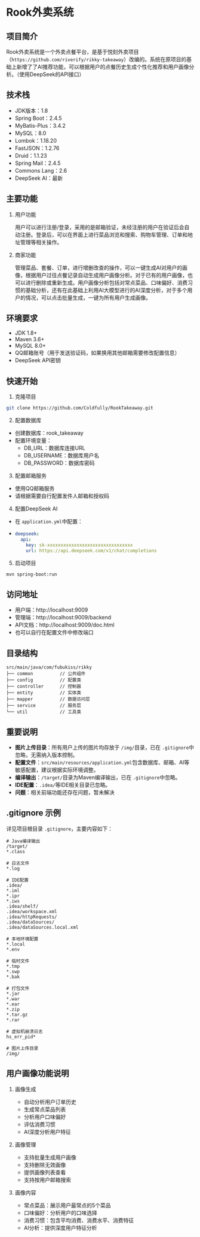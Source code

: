 # Rook外卖系统

## 项目简介

Rook外卖系统是一个外卖点餐平台，是基于悦刻外卖项目（`https://github.com/riverify/rikky-takeaway`）改编的。系统在原项目的基础上新增了了AI推荐功能，可以根据用户的点餐历史生成个性化推荐和用户画像分析。（使用DeepSeek的API接口）

## 技术栈

- JDK版本：1.8
- Spring Boot：2.4.5
- MyBatis-Plus：3.4.2
- MySQL：8.0
- Lombok：1.18.20
- FastJSON：1.2.76
- Druid：1.1.23
- Spring Mail：2.4.5
- Commons Lang：2.6
- DeepSeek AI：最新

## 主要功能

1. 用户功能

   用户可以进行注册/登录，采用的是邮箱验证，未经注册的用户在验证后会自动注册。登录后，可以在界面上进行菜品浏览和搜索、购物车管理、订单和地址管理等相关操作。
2. 商家功能

   管理菜品、套餐、订单，进行增删改查的操作，可以一键生成AI对用户的画像，根据用户过往点餐记录自动生成用户画像分析。对于已有的用户画像，也可以进行删除或重新生成。用户画像分析包括对常点菜品、口味偏好、消费习惯的基础分析，还有在此基础上利用AI大模型进行的AI深度分析，对于多个用户的情况，可以点击批量生成，一键为所有用户生成画像。

## 环境要求

- JDK 1.8+
- Maven 3.6+
- MySQL 8.0+
- QQ邮箱账号（用于发送验证码，如果换用其他邮箱需要修改配置信息）
- DeepSeek API密钥

## 快速开始

1. 克隆项目

```bash
git clone https://github.com/Coldfully/RookTakeaway.git
```

2. 配置数据库

- 创建数据库：rook_takeaway
- 配置环境变量：
  - DB_URL：数据库连接URL
  - DB_USERNAME：数据库用户名
  - DB_PASSWORD：数据库密码

3. 配置邮箱服务

- 使用QQ邮箱服务
- 请根据需要自行配置发件人邮箱和授权码

4. 配置DeepSeek AI

- 在 `application.yml`中配置：
- ```yaml
  deepseek:
    api:
      key: sk-xxxxxxxxxxxxxxxxxxxxxxxxxxxxxxxx
      url: https://api.deepseek.com/v1/chat/completions
  ```

5. 启动项目

```bash
mvn spring-boot:run
```

## 访问地址

- 用户端：http://localhost:9009
- 管理端：http://localhost:9009/backend
- API文档：http://localhost:9009/doc.html
- 也可以自行在配置文件中修改端口

## 目录结构

```
src/main/java/com/fubukiss/rikky
├── common          // 公共组件
├── config          // 配置类
├── controller      // 控制器
├── entity          // 实体类
├── mapper          // 数据访问层
├── service         // 服务层
└── util            // 工具类
```

## 重要说明

- **图片上传目录**：所有用户上传的图片均存放于 `/img/`目录，已在 `.gitignore`中忽略，无需纳入版本控制。
- **配置文件**：`src/main/resources/application.yml`包含数据库、邮箱、AI等敏感配置，建议根据实际环境调整。
- **编译输出**：`/target/`目录为Maven编译输出，已在 `.gitignore`中忽略。
- **IDE配置**：`.idea/`等IDE相关目录已忽略。
- **问题**：相关前端功能还存在问题，暂未解决

## .gitignore 示例

详见项目根目录 `.gitignore`，主要内容如下：

```gitignore
# Java编译输出
/target/
*.class

# 日志文件
*.log

# IDE配置
.idea/
*.iml
*.ipr
*.iws
.idea/shelf/
.idea/workspace.xml
.idea/httpRequests/
.idea/dataSources/
.idea/dataSources.local.xml

# 本地环境配置
*.local
*.env

# 临时文件
*.tmp
*.swp
*.bak

# 打包文件
*.jar
*.war
*.ear
*.zip
*.tar.gz
*.rar

# 虚拟机崩溃日志
hs_err_pid*

# 图片上传目录
/img/
```

## 用户画像功能说明

1. 画像生成

   - 自动分析用户订单历史
   - 生成常点菜品列表
   - 分析用户口味偏好
   - 评估消费习惯
   - AI深度分析用户特征
2. 画像管理

   - 支持批量生成用户画像
   - 支持删除无效画像
   - 提供画像列表查看
   - 支持按用户邮箱搜索
3. 画像内容

   - 常点菜品：展示用户最常点的5个菜品
   - 口味偏好：分析用户的口味选择
   - 消费习惯：包含平均消费、消费水平、消费特征
   - AI分析：提供深度用户特征分析
